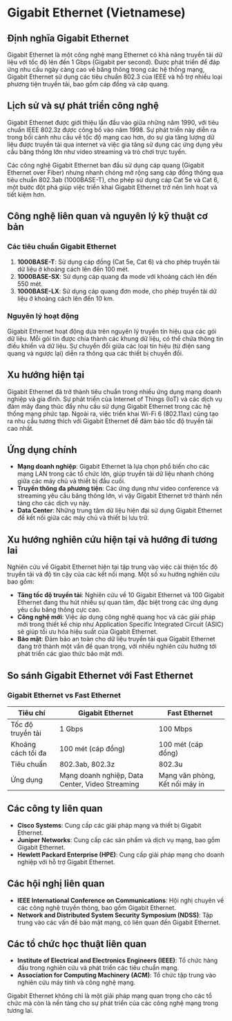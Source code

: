 # Gigabit Ethernet (Vietnamese)

## Định nghĩa Gigabit Ethernet

Gigabit Ethernet là một công nghệ mạng Ethernet có khả năng truyền tải dữ liệu với tốc độ lên đến 1 Gbps (Gigabit per second). Được phát triển để đáp ứng nhu cầu ngày càng cao về băng thông trong các hệ thống mạng, Gigabit Ethernet sử dụng các tiêu chuẩn 802.3 của IEEE và hỗ trợ nhiều loại phương tiện truyền tải, bao gồm cáp đồng và cáp quang.

## Lịch sử và sự phát triển công nghệ

Gigabit Ethernet được giới thiệu lần đầu vào giữa những năm 1990, với tiêu chuẩn IEEE 802.3z được công bố vào năm 1998. Sự phát triển này diễn ra trong bối cảnh nhu cầu về tốc độ mạng cao hơn, do sự gia tăng lượng dữ liệu được truyền tải qua internet và việc gia tăng sử dụng các ứng dụng yêu cầu băng thông lớn như video streaming và trò chơi trực tuyến.

Các công nghệ Gigabit Ethernet ban đầu sử dụng cáp quang (Gigabit Ethernet over Fiber) nhưng nhanh chóng mở rộng sang cáp đồng thông qua tiêu chuẩn 802.3ab (1000BASE-T), cho phép sử dụng cáp Cat 5e và Cat 6, một bước đột phá giúp việc triển khai Gigabit Ethernet trở nên linh hoạt và tiết kiệm hơn.

## Công nghệ liên quan và nguyên lý kỹ thuật cơ bản

### Các tiêu chuẩn Gigabit Ethernet

1. **1000BASE-T**: Sử dụng cáp đồng (Cat 5e, Cat 6) và cho phép truyền tải dữ liệu ở khoảng cách lên đến 100 mét.
2. **1000BASE-SX**: Sử dụng cáp quang đa mode với khoảng cách lên đến 550 mét.
3. **1000BASE-LX**: Sử dụng cáp quang đơn mode, cho phép truyền tải dữ liệu ở khoảng cách lên đến 10 km.

### Nguyên lý hoạt động

Gigabit Ethernet hoạt động dựa trên nguyên lý truyền tín hiệu qua các gói dữ liệu. Mỗi gói tin được chia thành các khung dữ liệu, có thể chứa thông tin điều khiển và dữ liệu. Sự chuyển đổi giữa các loại tín hiệu (từ điện sang quang và ngược lại) diễn ra thông qua các thiết bị chuyển đổi.

## Xu hướng hiện tại

Gigabit Ethernet đã trở thành tiêu chuẩn trong nhiều ứng dụng mạng doanh nghiệp và gia đình. Sự phát triển của Internet of Things (IoT) và các dịch vụ đám mây đang thúc đẩy nhu cầu sử dụng Gigabit Ethernet trong các hệ thống mạng phức tạp. Ngoài ra, việc triển khai Wi-Fi 6 (802.11ax) cũng tạo ra nhu cầu tương thích với Gigabit Ethernet để đảm bảo tốc độ truyền tải cao nhất.

## Ứng dụng chính

- **Mạng doanh nghiệp**: Gigabit Ethernet là lựa chọn phổ biến cho các mạng LAN trong các tổ chức lớn, giúp truyền tải dữ liệu nhanh chóng giữa các máy chủ và thiết bị đầu cuối.
- **Truyền thông đa phương tiện**: Các ứng dụng như video conference và streaming yêu cầu băng thông lớn, vì vậy Gigabit Ethernet trở thành nền tảng cho các dịch vụ này.
- **Data Center**: Những trung tâm dữ liệu hiện đại sử dụng Gigabit Ethernet để kết nối giữa các máy chủ và thiết bị lưu trữ.

## Xu hướng nghiên cứu hiện tại và hướng đi tương lai

Nghiên cứu về Gigabit Ethernet hiện tại tập trung vào việc cải thiện tốc độ truyền tải và độ tin cậy của các kết nối mạng. Một số xu hướng nghiên cứu bao gồm:

- **Tăng tốc độ truyền tải**: Nghiên cứu về 10 Gigabit Ethernet và 100 Gigabit Ethernet đang thu hút nhiều sự quan tâm, đặc biệt trong các ứng dụng yêu cầu băng thông cực cao.
- **Công nghệ mới**: Việc áp dụng công nghệ quang học và các giải pháp mới trong thiết kế chip như Application Specific Integrated Circuit (ASIC) sẽ giúp tối ưu hóa hiệu suất của Gigabit Ethernet.
- **Bảo mật**: Đảm bảo an toàn cho dữ liệu truyền tải qua Gigabit Ethernet đang trở thành một vấn đề quan trọng, với nhiều nghiên cứu hướng tới phát triển các giao thức bảo mật mới.

## So sánh Gigabit Ethernet với Fast Ethernet

### Gigabit Ethernet vs Fast Ethernet

| Tiêu chí          | Gigabit Ethernet     | Fast Ethernet      |
|-------------------|----------------------|--------------------|
| Tốc độ truyền tải | 1 Gbps               | 100 Mbps           |
| Khoảng cách tối đa| 100 mét (cáp đồng)  | 100 mét (cáp đồng)|
| Tiêu chuẩn        | 802.3ab, 802.3z      | 802.3u             |
| Ứng dụng          | Mạng doanh nghiệp, Data Center, Video Streaming | Mạng văn phòng, Kết nối máy in |

## Các công ty liên quan

- **Cisco Systems**: Cung cấp các giải pháp mạng và thiết bị Gigabit Ethernet.
- **Juniper Networks**: Cung cấp các sản phẩm và dịch vụ mạng, bao gồm Gigabit Ethernet.
- **Hewlett Packard Enterprise (HPE)**: Cung cấp giải pháp mạng cho doanh nghiệp với hỗ trợ Gigabit Ethernet.

## Các hội nghị liên quan

- **IEEE International Conference on Communications**: Hội nghị chuyên về các công nghệ truyền thông, bao gồm Gigabit Ethernet.
- **Network and Distributed System Security Symposium (NDSS)**: Tập trung vào các vấn đề bảo mật mạng, có liên quan đến Gigabit Ethernet.

## Các tổ chức học thuật liên quan

- **Institute of Electrical and Electronics Engineers (IEEE)**: Tổ chức hàng đầu trong nghiên cứu và phát triển các tiêu chuẩn mạng.
- **Association for Computing Machinery (ACM)**: Tổ chức tập trung vào nghiên cứu máy tính và công nghệ mạng.

Gigabit Ethernet không chỉ là một giải pháp mạng quan trọng cho các tổ chức mà còn là nền tảng cho sự phát triển của các công nghệ mạng trong tương lai.